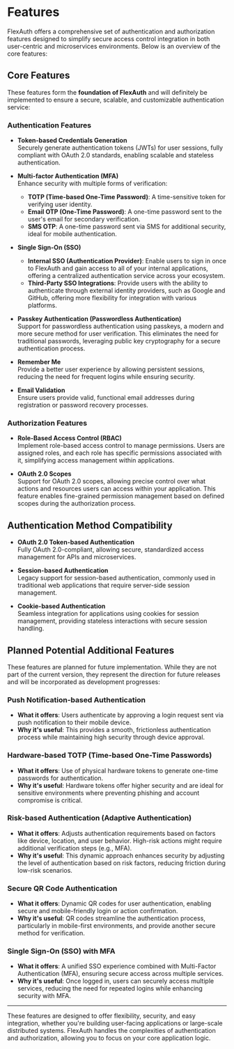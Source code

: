 # Features

FlexAuth offers a comprehensive set of authentication and authorization features designed to simplify secure access control integration in both user-centric and microservices environments. Below is an overview of the core features:

## Core Features

These features form the **foundation of FlexAuth** and will definitely be implemented to ensure a secure, scalable, and customizable authentication service:

### Authentication Features

- **Token-based Credentials Generation**  
  Securely generate authentication tokens (JWTs) for user sessions, fully compliant with OAuth 2.0 standards, enabling scalable and stateless authentication.

- **Multi-factor Authentication (MFA)**  
  Enhance security with multiple forms of verification:
  
  - **TOTP (Time-based One-Time Password)**: A time-sensitive token for verifying user identity.
  - **Email OTP (One-Time Password)**: A one-time password sent to the user's email for secondary verification.
  - **SMS OTP**: A one-time password sent via SMS for additional security, ideal for mobile authentication.

- **Single Sign-On (SSO)**

  - **Internal SSO (Authentication Provider)**: Enable users to sign in once to FlexAuth and gain access to all of your internal applications, offering a centralized authentication service across your ecosystem.
  - **Third-Party SSO Integrations**: Provide users with the ability to authenticate through external identity providers, such as Google and GitHub, offering more flexibility for integration with various platforms.

- **Passkey Authentication (Passwordless Authentication)**  
  Support for passwordless authentication using passkeys, a modern and more secure method for user verification. This eliminates the need for traditional passwords, leveraging public key cryptography for a secure authentication process.

- **Remember Me**  
  Provide a better user experience by allowing persistent sessions, reducing the need for frequent logins while ensuring security.

- **Email Validation**  
  Ensure users provide valid, functional email addresses during registration or password recovery processes.

### Authorization Features

- **Role-Based Access Control (RBAC)**  
  Implement role-based access control to manage permissions. Users are assigned roles, and each role has specific permissions associated with it, simplifying access management within applications.

- **OAuth 2.0 Scopes**  
  Support for OAuth 2.0 scopes, allowing precise control over what actions and resources users can access within your application. This feature enables fine-grained permission management based on defined scopes during the authorization process.


## Authentication Method Compatibility

- **OAuth 2.0 Token-based Authentication**  
  Fully OAuth 2.0-compliant, allowing secure, standardized access management for APIs and microservices.

- **Session-based Authentication**  
  Legacy support for session-based authentication, commonly used in traditional web applications that require server-side session management.

- **Cookie-based Authentication**  
  Seamless integration for applications using cookies for session management, providing stateless interactions with secure session handling.



## Planned Potential Additional Features

These features are planned for future implementation. While they are not part of the current version, they represent the direction for future releases and will be incorporated as development progresses:

### Push Notification-based Authentication

- **What it offers**: Users authenticate by approving a login request sent via push notification to their mobile device.
- **Why it's useful**: This provides a smooth, frictionless authentication process while maintaining high security through device approval.

### Hardware-based TOTP (Time-based One-Time Passwords)

- **What it offers**: Use of physical hardware tokens to generate one-time passwords for authentication.
- **Why it's useful**: Hardware tokens offer higher security and are ideal for sensitive environments where preventing phishing and account compromise is critical.

### Risk-based Authentication (Adaptive Authentication)

- **What it offers**: Adjusts authentication requirements based on factors like device, location, and user behavior. High-risk actions might require additional verification steps (e.g., MFA).
- **Why it's useful**: This dynamic approach enhances security by adjusting the level of authentication based on risk factors, reducing friction during low-risk scenarios.

### Secure QR Code Authentication

- **What it offers**: Dynamic QR codes for user authentication, enabling secure and mobile-friendly login or action confirmation.
- **Why it's useful**: QR codes streamline the authentication process, particularly in mobile-first environments, and provide another secure method for verification.

### Single Sign-On (SSO) with MFA

- **What it offers**: A unified SSO experience combined with Multi-Factor Authentication (MFA), ensuring secure access across multiple services.
- **Why it's useful**: Once logged in, users can securely access multiple services, reducing the need for repeated logins while enhancing security with MFA.

---

These features are designed to offer flexibility, security, and easy integration, whether you're building user-facing applications or large-scale distributed systems. FlexAuth handles the complexities of authentication and authorization, allowing you to focus on your core application logic.
